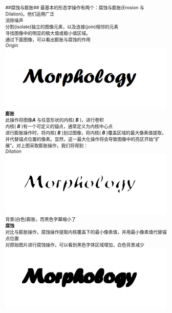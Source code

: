 ##腐蚀与膨胀##
最基本的形态学操作有两个：腐蚀与膨胀(Erosion 与 Dilation)。他们运用广泛  
	消除噪声  
	分割(isolate)独立的图像元素，以及连接(join)相邻的元素  
	寻找图像中的明显的极大值或极小值区域。  
通过下面图像，可以看出膨胀与腐蚀的作用    
*Origin*  
!["Morphology"](ImageSource/sign.png)  
**膨胀**    
此操作将图像***A*** 与任意形状的内核( ***B*** )，进行卷积  
内核( ***B*** )有一个可定义的锚点，通常定义为内核中心点  
进行膨胀操作时，将内核( ***B*** )划过图像，将内核( ***B*** )覆盖区域的最大像素值提取，并代替锚点位置的像素。显然，这一最大化操作将会导致图像中的亮区开始“扩展”。对上图采取膨胀操作，我们将得到：  
*Dilation*    
!["Morphology"](ImageSource/sign_dila.png) 
背景(白色)膨胀，而黑色字幕缩小了  
**腐蚀**  
对比与膨胀操作，腐蚀操作提取内核覆盖下的最小像素值，并用最小像素值代替锚点位置  
对原始图片进行腐蚀操作，可以看到黑色字体区域增加，白色背景减少  
!["Morphology"](ImageSource/sign_ero.png)